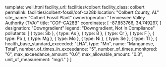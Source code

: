template: well.html
facility_url: facilities/colbert
facility_class: colbert
permalink: facilities/colbert-fossil/cof-ca28b
location: "Colbert County, AL"
site_name: "Colbert Fossil Plant"
owner/operator: "Tennessee Valley Authority (TVA)"
title: "COF-CA28B"
coordinates: [
    -87.853766,
    34.749297,
]
designation: "Downgradient"
legend: "Downgradient, Not In Compliance"
pollutants: [
  {
    type: Sb
  },
  {
    type: As
  },
  {
    type: B
  },
  {
    type: Cr
  },
  {
    type: F
  },
  {
    type: Pb
  },
  {
    type: Mg
  },
  {
    type: Mo
  },
  {
    type: Ni
  },
  {
    type: Se
  },
  {
    type: Tl
  },
  {
    health_base_standard_exceeded: "LHA",
    type: "Mn",
    name: "Manganese, Total",
    number_of_times_in_exceedance: "5",
    number_of_times_monitored: "6",
    max_exceedance_amount: "0.6",
    max_allowable_amount: "0.3",
    unit_of_measurement: "mg/L"
  }
]
    